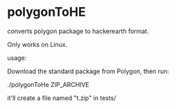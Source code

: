 # polygonToHE

converts polygon package to hackerearth format.

Only works on Linux.

usage:

Download the standard package from Polygon, then run:

./polygonToHe ZIP_ARCHIVE

it'll create a file named "t.zip" in tests/
